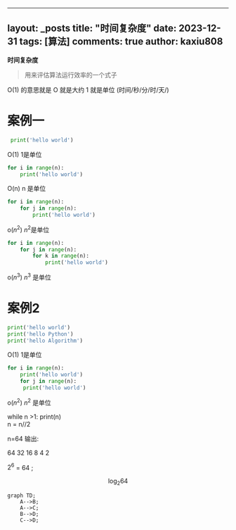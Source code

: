 
---
layout: _posts
title: "时间复杂度"
date:   2023-12-31
tags: [算法]
comments: true
author: kaxiu808  
--- 
**时间复杂度**
> 用来评估算法运行效率的一个式子

O(1)  的意思就是   O 就是大约    1 就是单位  (时间/秒/分/时/天/)
# 案例一
```python
 print('hello world')         
```                  
O(1)             		  1是单位
```python
for i in range(n):
	print('hello world')      
```
O(n)						 n 是单位
```python
for i in range(n):
	for j in range(n):		 
		print('hello world')
```
o($n^2$)                 $n^2$是单位
```python
for i in range(n):
	for j in range(n):
		for k in range(n):     
			print('hello world')
```
o($n^3$)		 			 $n^3$ 是单位

# 案例2

```python
print('hello world')
print('hello Python')                  
print('hello Algorithm')
```
O(1)             				1是单位
```python
for i in range(n):
	print('hello world')         
	for j in range(n):
	 print('hello world')
```
o($n^2$)    						 $n^2$ 是单位


while n >1:
	print(n)							
	n = n//2 

n=64 输出:

64		32  16 	8	4	2


$2^6$ = 64 ;

$$\log_{2}{64}$$		



  
```mermaid
graph TD;
    A-->B;
    A-->C;
    B-->D;
    C-->D;
```
<!--stackedit_data:
eyJoaXN0b3J5IjpbMTg1MDQyNTQsLTE5NDQwMjk1NjUsMTk0Mz
I3OTQ5LDE4MjIyNDI1OTksOTYwNjU4NzExLDU3NTkxOTMxNiwx
NjUwNDM2Mzk3LDE2Mjg2MjQyMTgsMTIyMzc5MjM1NCwtMTExNj
QxMzE2MiwxMjAxOTY2NjYzLC01NDA5Nzc1MzEsMTIyMTMwODc5
MiwxMTI3OTk0ODA1LC0xODQ3NjU0NTExLC01ODQ1Mjk3MjMsLT
U3MTkwNDA4M119
-->